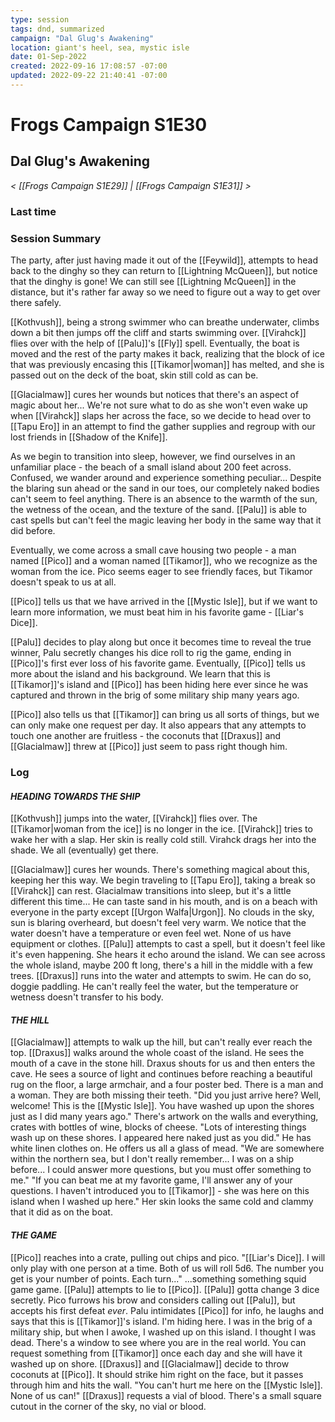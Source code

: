 ```yaml
---
type: session
tags: dnd, summarized
campaign: "Dal Glug's Awakening"
location: giant's heel, sea, mystic isle
date: 01-Sep-2022
created: 2022-09-16 17:08:57 -07:00
updated: 2022-09-22 21:40:41 -07:00
---
```

# Frogs Campaign S1E30
## **Dal Glug's Awakening**
*< [[Frogs Campaign S1E29]] | [[Frogs Campaign S1E31]] >*

### Last time


### Session Summary
The party, after just having made it out of the [[Feywild]], attempts to head back to the dinghy so they can return to [[Lightning McQueen]], but notice that the dinghy is gone! We can still see [[Lightning McQueen]] in the distance, but it's rather far away so we need to figure out a way to get over there safely.

[[Kothvush]], being a strong swimmer who can breathe underwater, climbs down a bit then jumps off the cliff and starts swimming over. [[Virahck]] flies over with the help of [[Palu]]'s [[Fly]] spell. Eventually, the boat is moved and the rest of the party makes it back, realizing that the block of ice that was previously encasing this [[Tikamor|woman]] has melted, and she is passed out on the deck of the boat, skin still cold as can be.

[[Glacialmaw]] cures her wounds but notices that there's an aspect of magic about her... We're not sure what to do as she won't even wake up when [[Virahck]] slaps her across the face, so we decide to head over to [[Tapu Ero]] in an attempt to find the gather supplies and regroup with our lost friends in [[Shadow of the Knife]].

As we begin to transition into sleep, however, we find ourselves in an unfamiliar place - the beach of a small island about 200 feet across. Confused, we wander around and experience something peculiar... Despite the blaring sun ahead or the sand in our toes, our completely naked bodies can't seem to feel anything. There is an absence to the warmth of the sun, the wetness of the ocean, and the texture of the sand. [[Palu]] is able to cast spells but can't feel the magic leaving her body in the same way that it did before.

Eventually, we come across a small cave housing two people - a man named [[Pico]] and a woman named [[Tikamor]], who we recognize as the woman from the ice. Pico seems eager to see friendly faces, but Tikamor doesn't speak to us at all.

[[Pico]] tells us that we have arrived in the [[Mystic Isle]], but if we want to learn more information, we must beat him in his favorite game - [[Liar's Dice]].

[[Palu]] decides to play along but once it becomes time to reveal the true winner, Palu secretly changes his dice roll to rig the game, ending in [[Pico]]'s first ever loss of his favorite game. Eventually, [[Pico]] tells us more about the island and his background. We learn that this is [[Tikamor]]'s island and [[Pico]] has been hiding here ever since he was captured and thrown in the brig of some military ship many years ago.

[[Pico]] also tells us that [[Tikamor]] can bring us all sorts of things, but we can only make one request per day. It also appears that any attempts to touch one another are fruitless - the coconuts that [[Draxus]] and [[Glacialmaw]] threw at [[Pico]] just seem to pass right though him.

### Log
#### _**HEADING TOWARDS THE SHIP**_
[[Kothvush]] jumps into the water, [[Virahck]] flies over. The [[Tikamor|woman from the ice]] is no longer in the ice. [[Virahck]] tries to wake her with a slap. Her skin is really cold still. Virahck drags her into the shade. We all (eventually) get there.

[[Glacialmaw]] cures her wounds. There's something magical about this, keeping her this way. We begin traveling to [[Tapu Ero]], taking a break so [[Virahck]] can rest. Glacialmaw transitions into sleep, but it's a little different this time... He can taste sand in his mouth, and is on a beach with everyone in the party except [[Urgon Walfa|Urgon]]. No clouds in the sky, sun is blaring overheard, but doesn't feel very warm. We notice that the water doesn't have a temperature or even feel wet. None of us have equipment or clothes. [[Palu]] attempts to cast a spell, but it doesn't feel like it's even happening. She hears it echo around the island. We can see across the whole island, maybe 200 ft long, there's a hill in the middle with a few trees. [[Draxus]] runs into the water and attempts to swim. He can do so, doggie paddling. He can't really feel the water, but the temperature or wetness doesn't transfer to his body.

#### _**THE HILL**_
[[Glacialmaw]] attempts to walk up the hill, but can't really ever reach the top. [[Draxus]] walks around the whole coast of the island. He sees the mouth of a cave in the stone hill. Draxus shouts for us and then enters the cave. He sees a source of light and continues before reaching a beautiful rug on the floor, a large armchair, and a four poster bed. There is a man and a woman. They are both missing their teeth. "Did you just arrive here? Well, welcome! This is the [[Mystic Isle]]. You have washed up upon the shores just as I did many years ago." There's artwork on the walls and everything, crates with bottles of wine, blocks of cheese. "Lots of interesting things wash up on these shores. I appeared here naked just as you did." He has white linen clothes on. He offers us all a glass of mead. "We are somewhere within the northern sea, but I don't really remember... I was on a ship before... I could answer more questions, but you must offer something to me." "If you can beat me at my favorite game, I'll answer any of your questions. I haven't introduced you to [[Tikamor]] - she was here on this island when I washed up here." Her skin looks the same cold and clammy that it did as on the boat.

#### _**THE GAME**_
[[Pico]] reaches into a crate, pulling out chips and pico. "[[Liar's Dice]]. I will only play with one person at a time. Both of us will roll 5d6. The number you get is your number of points. Each turn..." ...something something squid game game. [[Palu]] attempts to lie to [[Pico]]. [[Palu]] gotta change 3 dice secretly. Pico furrows his brow and considers calling out [[Palu]], but accepts his first defeat _ever_. Palu intimidates [[Pico]] for info, he laughs and says that this is [[Tikamor]]'s island. I'm hiding here. I was in the brig of a military ship, but when I awoke, I washed up on this island. I thought I was dead. There's a window to see where you are in the real world. You can request something from [[Tikamor]] once each day and she will have it washed up on shore. [[Draxus]] and [[Glacialmaw]] decide to throw coconuts at [[Pico]]. It should strike him right on the face, but it passes through him and hits the wall. "You can't hurt me here on the [[Mystic Isle]]. None of us can!" [[Draxus]] requests a vial of blood. There's a small square cutout in the corner of the sky, no vial or blood.